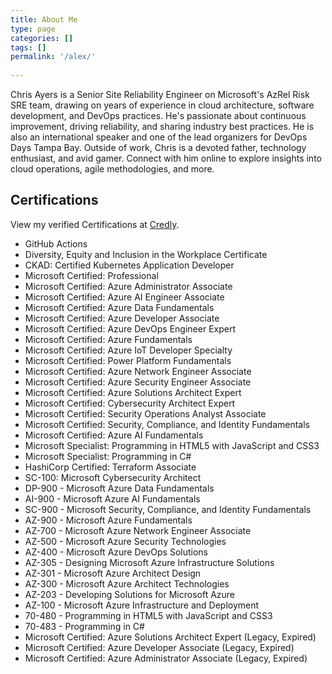 ```yaml
---
title: About Me
type: page
categories: []
tags: []
permalink: '/alex/'
 
---
```


 
Chris Ayers is a Senior Site Reliability Engineer on Microsoft's AzRel Risk SRE team, drawing on years of experience in cloud architecture, software development, and DevOps practices. He's passionate about continuous improvement, driving reliability, and sharing industry best practices. He is also an international speaker and one of the lead organizers for DevOps Days Tampa Bay. Outside of work, Chris is a devoted father, technology enthusiast, and avid gamer. Connect with him online to explore insights into cloud operations, agile methodologies, and more.

## Certifications

View my verified Certifications at [Credly](https://www.credly.com/users/chris-ayers).

- GitHub Actions
- Diversity, Equity and Inclusion in the Workplace Certificate
- CKAD: Certified Kubernetes Application Developer
- Microsoft Certified: Professional
- Microsoft Certified: Azure Administrator Associate
- Microsoft Certified: Azure AI Engineer Associate
- Microsoft Certified: Azure Data Fundamentals
- Microsoft Certified: Azure Developer Associate
- Microsoft Certified: Azure DevOps Engineer Expert
- Microsoft Certified: Azure Fundamentals
- Microsoft Certified: Azure IoT Developer Specialty
- Microsoft Certified: Power Platform Fundamentals
- Microsoft Certified: Azure Network Engineer Associate
- Microsoft Certified: Azure Security Engineer Associate
- Microsoft Certified: Azure Solutions Architect Expert
- Microsoft Certified: Cybersecurity Architect Expert
- Microsoft Certified: Security Operations Analyst Associate
- Microsoft Certified: Security, Compliance, and Identity Fundamentals
- Microsoft Certified: Azure AI Fundamentals
- Microsoft Specialist: Programming in HTML5 with JavaScript and CSS3
- Microsoft Specialist: Programming in C#
- HashiCorp Certified: Terraform Associate
- SC-100: Microsoft Cybersecurity Architect
- DP-900 - Microsoft Azure Data Fundamentals
- AI-900 - Microsoft Azure AI Fundamentals
- SC-900 - Microsoft Security, Compliance, and Identity Fundamentals
- AZ-900 - Microsoft Azure Fundamentals
- AZ-700 - Microsoft Azure Network Engineer Associate
- AZ-500 - Microsoft Azure Security Technologies
- AZ-400 - Microsoft Azure DevOps Solutions
- AZ-305 - Designing Microsoft Azure Infrastructure Solutions
- AZ-301 - Microsoft Azure Architect Design
- AZ-300 - Microsoft Azure Architect Technologies
- AZ-203 - Developing Solutions for Microsoft Azure
- AZ-100 - Microsoft Azure Infrastructure and Deployment
- 70-480 - Programming in HTML5 with JavaScript and CSS3
- 70-483 - Programming in C#
- Microsoft Certified: Azure Solutions Architect Expert (Legacy, Expired)
- Microsoft Certified: Azure Developer Associate (Legacy, Expired)
- Microsoft Certified: Azure Administrator Associate (Legacy, Expired)

 